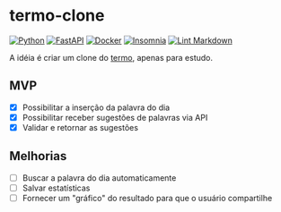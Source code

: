 # termo-clone

[![Python](https://img.shields.io/badge/python-%2314354C.svg?style=flat&logo=python&logoColor=white)](https://www.python.org/)
[![FastAPI](https://img.shields.io/badge/FastAPI-005571?style=flat&logo=fastapi)](https://fastapi.tiangolo.com/)
[![Docker](https://img.shields.io/badge/docker-%230db7ed.svg?style=flat&logo=docker&logoColor=white)](https://www.docker.com/)
[![Insomnia](https://img.shields.io/badge/Insomnia-black?style=flat&logo=insomnia&logoColor=5849BE)](https://insomnia.rest/)
[![Lint Markdown](https://github.com/renanstn/termo-clone/actions/workflows/markdown-lint.yaml/badge.svg)](https://github.com/renanstn/termo-clone/actions/workflows/markdown-lint.yaml)

A idéia é criar um clone do [termo](https://term.ooo/), apenas para estudo.

## MVP

- [x] Possibilitar a inserção da palavra do dia
- [x] Possibilitar receber sugestões de palavras via API
- [x] Validar e retornar as sugestões

## Melhorias

- [ ] Buscar a palavra do dia automaticamente
- [ ] Salvar estatísticas
- [ ] Fornecer um "gráfico" do resultado para que o usuário compartilhe
